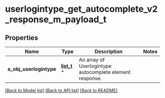 # userlogintype_get_autocomplete_v2_response_m_payload_t

## Properties
Name | Type | Description | Notes
------------ | ------------- | ------------- | -------------
**a_obj_userlogintype** | [**list_t**](userlogintype_autocomplete_element_response.md) \* | An array of Userlogintype autocomplete element response. | 

[[Back to Model list]](../README.md#documentation-for-models) [[Back to API list]](../README.md#documentation-for-api-endpoints) [[Back to README]](../README.md)


